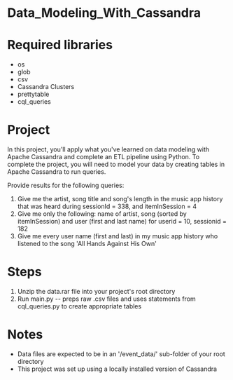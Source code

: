 # Data_Modeling_With_Cassandra
<h1>Required libraries</h1>
<ul><li>os</li><li>glob</li><li>csv</li><li>Cassandra Clusters</li><li>prettytable</li><li>cql_queries</li></ul>

<h1>Project</h1>
In this project, you'll apply what you've learned on data 
modeling with Apache Cassandra and complete an ETL pipeline using 
Python. To complete the project, you will need to model your data by 
creating tables in Apache Cassandra to run queries. 

Provide results for the following queries:
<ol>
    <li> Give me the artist, song title and song's length in the music app
          history that was heard during sessionId = 338, and 
          itemInSession = 4</li>
    <li>Give me only the following: name of artist, song 
        (sorted by itemInSession) and user (first and last name) for 
        userid = 10, sessionid = 182</li>
    <li>Give me every user name (first and last) in my music app history 
        who listened to the song 'All Hands Against His Own'</li>
</ol>
<h1>Steps</h1>
<ol>
    <li>Unzip the data.rar file into your project's root directory</li>
    <li>Run main.py -- preps raw .csv files and uses statements from cql_queries.py to create appropriate tables</li>
</ol>

<h1>Notes</h1>
<ul>
  <li>Data files are expected to be in an '/event_data/' sub-folder 
      of your root directory</li>
  <li>This project was set up using a locally installed version of Cassandra</li>
</ul>
